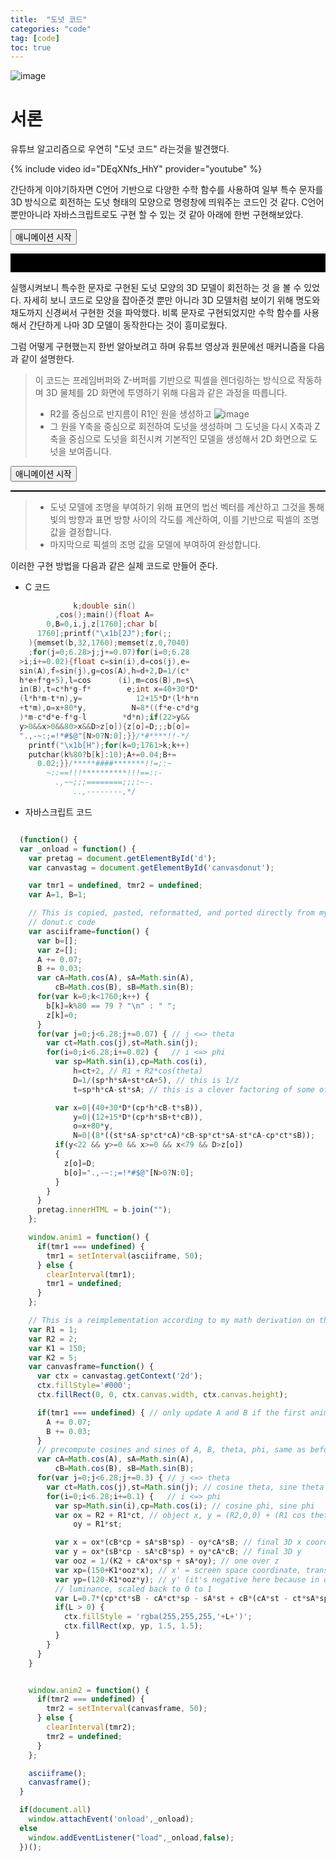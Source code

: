 ```yaml
---
title:  "도넛 코드"
categories: "code" 
tag: [code]
toc: true
---
```

![image](http://img.youtube.com/vi/DEqXNfs_HhY/0.jpg)
# 서론
유튜브 알고리즘으로 우연히 "도넛 코드" 라는것을 발견했다.

{% include video id="DEqXNfs_HhY" provider="youtube" %}

간단하게 이야기하자면 C언어 기반으로 다양한 수학 함수를 사용하여 일부 특수 문자를 3D 방식으로 회전하는 도넛 형태의 모양으로 명령창에 띄워주는 코드인 것 같다.
C언어 뿐만아니라 자바스크립트로도 구현 할 수 있는 것 같아 아래에 한번 구현해보았다.

<html>
<head>
  <title>Donut Animation</title>
</head>
<body>
  <button onclick="anim1();">애니메이션 시작</button>
  <pre id="d" style="background-color:#000; color:#ccc; font-size: 10pt;">                                                            
  </pre>

  <script>
    (function() {
      var _onload = function() {
        var pretag = document.getElementById('d');
        var canvastag = document.getElementById('canvasdonut');
      
        var tmr1 = undefined, tmr2 = undefined;
        var A=1, B=1;
      
        // This is copied, pasted, reformatted, and ported directly from my original
        // donut.c code
        var asciiframe=function() {
          var b=[];
          var z=[];
          A += 0.07;
          B += 0.03;
          var cA=Math.cos(A), sA=Math.sin(A),
              cB=Math.cos(B), sB=Math.sin(B);
          for(var k=0;k<1760;k++) {
            b[k]=k%80 == 79 ? "\n" : " ";
            z[k]=0;
          }
          for(var j=0;j<6.28;j+=0.07) { // j <=> theta
            var ct=Math.cos(j),st=Math.sin(j);
            for(i=0;i<6.28;i+=0.02) {   // i <=> phi
              var sp=Math.sin(i),cp=Math.cos(i),
                  h=ct+2, // R1 + R2*cos(theta)
                  D=1/(sp*h*sA+st*cA+5), // this is 1/z
                  t=sp*h*cA-st*sA; // this is a clever factoring of some of the terms in x' and y'
      
              var x=0|(40+30*D*(cp*h*cB-t*sB)),
                  y=0|(12+15*D*(cp*h*sB+t*cB)),
                  o=x+80*y,
                  N=0|(8*((st*sA-sp*ct*cA)*cB-sp*ct*sA-st*cA-cp*ct*sB));
              if(y<22 && y>=0 && x>=0 && x<79 && D>z[o])
              {
                z[o]=D;
                b[o]=".,-~:;=!*#$@"[N>0?N:0];
              }
            }
          }
          pretag.innerHTML = b.join("");
        };
      
        window.anim1 = function() {
          if(tmr1 === undefined) {
            tmr1 = setInterval(asciiframe, 50);
          } else {
            clearInterval(tmr1);
            tmr1 = undefined;
          }
        };
      
        // This is a reimplementation according to my math derivation on the page
        var R1 = 1;
        var R2 = 2;
        var K1 = 150;
        var K2 = 5;
        var canvasframe=function() {
          var ctx = canvastag.getContext('2d');
          ctx.fillStyle='#000';
          ctx.fillRect(0, 0, ctx.canvas.width, ctx.canvas.height);
      
          if(tmr1 === undefined) { // only update A and B if the first animation isn't doing it already
            A += 0.07;
            B += 0.03;
          }
          // precompute cosines and sines of A, B, theta, phi, same as before
          var cA=Math.cos(A), sA=Math.sin(A),
              cB=Math.cos(B), sB=Math.sin(B);
          for(var j=0;j<6.28;j+=0.3) { // j <=> theta
            var ct=Math.cos(j),st=Math.sin(j); // cosine theta, sine theta
            for(i=0;i<6.28;i+=0.1) {   // i <=> phi
              var sp=Math.sin(i),cp=Math.cos(i); // cosine phi, sine phi
              var ox = R2 + R1*ct, // object x, y = (R2,0,0) + (R1 cos theta, R1 sin theta, 0)
                  oy = R1*st;
      
              var x = ox*(cB*cp + sA*sB*sp) - oy*cA*sB; // final 3D x coordinate
              var y = ox*(sB*cp - sA*cB*sp) + oy*cA*cB; // final 3D y
              var ooz = 1/(K2 + cA*ox*sp + sA*oy); // one over z
              var xp=(150+K1*ooz*x); // x' = screen space coordinate, translated and scaled to fit our 320x240 canvas element
              var yp=(120-K1*ooz*y); // y' (it's negative here because in our output, positive y goes down but in our 3D space, positive y goes up)
              // luminance, scaled back to 0 to 1
              var L=0.7*(cp*ct*sB - cA*ct*sp - sA*st + cB*(cA*st - ct*sA*sp));
              if(L > 0) {
                ctx.fillStyle = 'rgba(255,255,255,'+L+')';
                ctx.fillRect(xp, yp, 1.5, 1.5);
              }
            }
          }
        }
      
        window.anim2 = function() {
          if(tmr2 === undefined) {
            tmr2 = setInterval(canvasframe, 50);
          } else {
            clearInterval(tmr2);
            tmr2 = undefined;
          }
        };
      
        asciiframe();
        canvasframe();
      }
      
      if(document.all)
        window.attachEvent('onload',_onload);
      else
        window.addEventListener("load",_onload,false);
      })();
  </script>
</body>
</html>

실행시켜보니 특수한 문자로 구현된 도넛 모양의 3D 모델이 회전하는 것 을 볼 수 있었다.
자세히 보니 코드로 모양을 잡아준것 뿐만 아니라 3D 모델처럼 보이기 위해 명도와 채도까지 신경써서 구현한 것을 파악했다.
비록 문자로 구현되었지만 수학 함수를 사용해서 간단하게 나마 3D 모델이 동작한다는 것이 흥미로웠다.

그럼 어떻게 구현했는지 한번 알아보려고 하며 유튜브 영상과 원문에선 매커니즘을 다음과 같이 설명한다.

> 이 코드는 프레임버퍼와 Z-버퍼를 기반으로 픽셀을 렌더링하는 방식으로 작동하며 3D 물체를 2D 화면에 투영하기 위해 다음과 같은 과정을 따릅니다.
> - R2를 중심으로 반지름이 R1인 원을 생성하고 
> ![image](https://www.a1k0n.net/img/torusxsec.png)
> - 그 원을 Y축을 중심으로 회전하여 도넛을 생성하며 그 도넛을 다시 X축과 Z축을 중심으로 도넛을 회전시켜 기본적인 모델을 생성해서 2D 화면으로 도넛을 보여줍니다.

<html>
<head>
  <title>Donut Animation</title>
</head>
<body>
  <button onclick="anim2();">애니메이션 시작</button>
  <Pre id="canvasdonut" width="320" height="240" style="border: 1px solid black;"></Pre>

  <script>
    (function() {
      var _onload = function() {
        var pretag = document.getElementById('d');
        var canvastag = document.getElementById('canvasdonut');
      
        var tmr1 = undefined, tmr2 = undefined;
        var A=1, B=1;
      
        // This is copied, pasted, reformatted, and ported directly from my original
        // donut.c code
        var asciiframe=function() {
          var b=[];
          var z=[];
          A += 0.07;
          B += 0.03;
          var cA=Math.cos(A), sA=Math.sin(A),
              cB=Math.cos(B), sB=Math.sin(B);
          for(var k=0;k<1760;k++) {
            b[k]=k%80 == 79 ? "\n" : " ";
            z[k]=0;
          }
          for(var j=0;j<6.28;j+=0.07) { // j <=> theta
            var ct=Math.cos(j),st=Math.sin(j);
            for(i=0;i<6.28;i+=0.02) {   // i <=> phi
              var sp=Math.sin(i),cp=Math.cos(i),
                  h=ct+2, // R1 + R2*cos(theta)
                  D=1/(sp*h*sA+st*cA+5), // this is 1/z
                  t=sp*h*cA-st*sA; // this is a clever factoring of some of the terms in x' and y'
      
              var x=0|(40+30*D*(cp*h*cB-t*sB)),
                  y=0|(12+15*D*(cp*h*sB+t*cB)),
                  o=x+80*y,
                  N=0|(8*((st*sA-sp*ct*cA)*cB-sp*ct*sA-st*cA-cp*ct*sB));
              if(y<22 && y>=0 && x>=0 && x<79 && D>z[o])
              {
                z[o]=D;
                b[o]=".,-~:;=!*#$@"[N>0?N:0];
              }
            }
          }
          pretag.innerHTML = b.join("");
        };
      
        window.anim1 = function() {
          if(tmr1 === undefined) {
            tmr1 = setInterval(asciiframe, 50);
          } else {
            clearInterval(tmr1);
            tmr1 = undefined;
          }
        };
      
        // This is a reimplementation according to my math derivation on the page
        var R1 = 1;
        var R2 = 2;
        var K1 = 150;
        var K2 = 5;
        var canvasframe=function() {
          var ctx = canvastag.getContext('2d');
          ctx.fillStyle='#000';
          ctx.fillRect(0, 0, ctx.canvas.width, ctx.canvas.height);
      
          if(tmr1 === undefined) { // only update A and B if the first animation isn't doing it already
            A += 0.07;
            B += 0.03;
          }
          // precompute cosines and sines of A, B, theta, phi, same as before
          var cA=Math.cos(A), sA=Math.sin(A),
              cB=Math.cos(B), sB=Math.sin(B);
          for(var j=0;j<6.28;j+=0.3) { // j <=> theta
            var ct=Math.cos(j),st=Math.sin(j); // cosine theta, sine theta
            for(i=0;i<6.28;i+=0.1) {   // i <=> phi
              var sp=Math.sin(i),cp=Math.cos(i); // cosine phi, sine phi
              var ox = R2 + R1*ct, // object x, y = (R2,0,0) + (R1 cos theta, R1 sin theta, 0)
                  oy = R1*st;
      
              var x = ox*(cB*cp + sA*sB*sp) - oy*cA*sB; // final 3D x coordinate
              var y = ox*(sB*cp - sA*cB*sp) + oy*cA*cB; // final 3D y
              var ooz = 1/(K2 + cA*ox*sp + sA*oy); // one over z
              var xp=(150+K1*ooz*x); // x' = screen space coordinate, translated and scaled to fit our 320x240 canvas element
              var yp=(120-K1*ooz*y); // y' (it's negative here because in our output, positive y goes down but in our 3D space, positive y goes up)
              // luminance, scaled back to 0 to 1
              var L=0.7*(cp*ct*sB - cA*ct*sp - sA*st + cB*(cA*st - ct*sA*sp));
              if(L > 0) {
                ctx.fillStyle = 'rgba(255,255,255,'+L+')';
                ctx.fillRect(xp, yp, 1.5, 1.5);
              }
            }
          }
        }
      
      
        window.anim2 = function() {
          if(tmr2 === undefined) {
            tmr2 = setInterval(canvasframe, 50);
          } else {
            clearInterval(tmr2);
            tmr2 = undefined;
          }
        };
      
        asciiframe();
        canvasframe();
      }
      
      if(document.all)
        window.attachEvent('onload',_onload);
      else
        window.addEventListener("load",_onload,false);
      })();
  </script>
</body>
</html>

> - 도넛 모델에 조명을 부여하기 위해 표면의 법선 벡터를 계산하고 그것을 통해 빛의 방향과 표면 방향 사이의 각도를 계산하여, 이를 기반으로 픽셀의 조명 값을 결정합니다.
> - 마지막으로 픽셀의 조명 값을 모델에 부여하여 완성합니다.

이러한 구현 방법을 다음과 같은 실제 코드로 만들어 준다.
- C 코드
```C
              k;double sin()
          ,cos();main(){float A=
        0,B=0,i,j,z[1760];char b[
      1760];printf("\x1b[2J");for(;;
    ){memset(b,32,1760);memset(z,0,7040)
    ;for(j=0;6.28>j;j+=0.07)for(i=0;6.28
  >i;i+=0.02){float c=sin(i),d=cos(j),e=
  sin(A),f=sin(j),g=cos(A),h=d+2,D=1/(c*
  h*e+f*g+5),l=cos      (i),m=cos(B),n=s\
  in(B),t=c*h*g-f*        e;int x=40+30*D*
  (l*h*m-t*n),y=            12+15*D*(l*h*n
  +t*m),o=x+80*y,          N=8*((f*e-c*d*g
  )*m-c*d*e-f*g-l        *d*n);if(22>y&&
  y>0&&x>0&&80>x&&D>z[o]){z[o]=D;;;b[o]=
  ".,-~:;=!*#$@"[N>0?N:0];}}/*#****!!-*/
    printf("\x1b[H");for(k=0;1761>k;k++)
    putchar(k%80?b[k]:10);A+=0.04;B+=
      0.02;}}/*****####*******!!=;:~
        ~::==!!!**********!!!==::-
          .,~~;;;========;;;:~-.
              ..,--------,*/
```

- 자바스크립트 코드
```JavaScript

  (function() {
  var _onload = function() {
    var pretag = document.getElementById('d');
    var canvastag = document.getElementById('canvasdonut');

    var tmr1 = undefined, tmr2 = undefined;
    var A=1, B=1;

    // This is copied, pasted, reformatted, and ported directly from my original
    // donut.c code
    var asciiframe=function() {
      var b=[];
      var z=[];
      A += 0.07;
      B += 0.03;
      var cA=Math.cos(A), sA=Math.sin(A),
          cB=Math.cos(B), sB=Math.sin(B);
      for(var k=0;k<1760;k++) {
        b[k]=k%80 == 79 ? "\n" : " ";
        z[k]=0;
      }
      for(var j=0;j<6.28;j+=0.07) { // j <=> theta
        var ct=Math.cos(j),st=Math.sin(j);
        for(i=0;i<6.28;i+=0.02) {   // i <=> phi
          var sp=Math.sin(i),cp=Math.cos(i),
              h=ct+2, // R1 + R2*cos(theta)
              D=1/(sp*h*sA+st*cA+5), // this is 1/z
              t=sp*h*cA-st*sA; // this is a clever factoring of some of the terms in x' and y'

          var x=0|(40+30*D*(cp*h*cB-t*sB)),
              y=0|(12+15*D*(cp*h*sB+t*cB)),
              o=x+80*y,
              N=0|(8*((st*sA-sp*ct*cA)*cB-sp*ct*sA-st*cA-cp*ct*sB));
          if(y<22 && y>=0 && x>=0 && x<79 && D>z[o])
          {
            z[o]=D;
            b[o]=".,-~:;=!*#$@"[N>0?N:0];
          }
        }
      }
      pretag.innerHTML = b.join("");
    };

    window.anim1 = function() {
      if(tmr1 === undefined) {
        tmr1 = setInterval(asciiframe, 50);
      } else {
        clearInterval(tmr1);
        tmr1 = undefined;
      }
    };

    // This is a reimplementation according to my math derivation on the page
    var R1 = 1;
    var R2 = 2;
    var K1 = 150;
    var K2 = 5;
    var canvasframe=function() {
      var ctx = canvastag.getContext('2d');
      ctx.fillStyle='#000';
      ctx.fillRect(0, 0, ctx.canvas.width, ctx.canvas.height);

      if(tmr1 === undefined) { // only update A and B if the first animation isn't doing it already
        A += 0.07;
        B += 0.03;
      }
      // precompute cosines and sines of A, B, theta, phi, same as before
      var cA=Math.cos(A), sA=Math.sin(A),
          cB=Math.cos(B), sB=Math.sin(B);
      for(var j=0;j<6.28;j+=0.3) { // j <=> theta
        var ct=Math.cos(j),st=Math.sin(j); // cosine theta, sine theta
        for(i=0;i<6.28;i+=0.1) {   // i <=> phi
          var sp=Math.sin(i),cp=Math.cos(i); // cosine phi, sine phi
          var ox = R2 + R1*ct, // object x, y = (R2,0,0) + (R1 cos theta, R1 sin theta, 0)
              oy = R1*st;

          var x = ox*(cB*cp + sA*sB*sp) - oy*cA*sB; // final 3D x coordinate
          var y = ox*(sB*cp - sA*cB*sp) + oy*cA*cB; // final 3D y
          var ooz = 1/(K2 + cA*ox*sp + sA*oy); // one over z
          var xp=(150+K1*ooz*x); // x' = screen space coordinate, translated and scaled to fit our 320x240 canvas element
          var yp=(120-K1*ooz*y); // y' (it's negative here because in our output, positive y goes down but in our 3D space, positive y goes up)
          // luminance, scaled back to 0 to 1
          var L=0.7*(cp*ct*sB - cA*ct*sp - sA*st + cB*(cA*st - ct*sA*sp));
          if(L > 0) {
            ctx.fillStyle = 'rgba(255,255,255,'+L+')';
            ctx.fillRect(xp, yp, 1.5, 1.5);
          }
        }
      }
    }


    window.anim2 = function() {
      if(tmr2 === undefined) {
        tmr2 = setInterval(canvasframe, 50);
      } else {
        clearInterval(tmr2);
        tmr2 = undefined;
      }
    };

    asciiframe();
    canvasframe();
  }

  if(document.all)
    window.attachEvent('onload',_onload);
  else
    window.addEventListener("load",_onload,false);
  })();

```